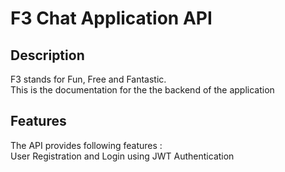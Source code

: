 # F3 Chat Application API

## Description

F3 stands for Fun, Free and Fantastic.
<br/>
This is the documentation for the the backend of the application

## Features

The API provides following features :
<br/>
User Registration and Login using JWT Authentication
